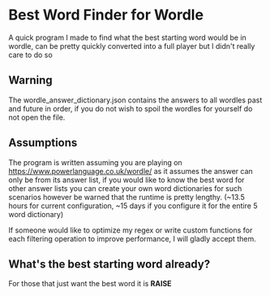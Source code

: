 

# Best Word Finder for Wordle
A quick program I made to find what the best starting word would be in wordle, can be pretty quickly converted into a full player but I didn't really care to do so
## Warning
The wordle_answer_dictionary.json contains the answers to all wordles past and future in order, if you do not wish to spoil the wordles for yourself do not open the file.

## Assumptions
The program is written assuming you are playing on https://www.powerlanguage.co.uk/wordle/ as it assumes the answer can only be from its answer list, if you would like to know the best word for other answer lists you can create your own word dictionaries for such scenarios however be warned that the runtime is pretty lengthy. (~13.5 hours for current configuration, ~15 days if you configure it for the entire 5 word dictionary)

If someone would like to optimize my regex or write custom functions for each filtering operation to improve performance, I will gladly accept them.


## What's the best starting word already?
For those that just want the best word it is **RAISE**
